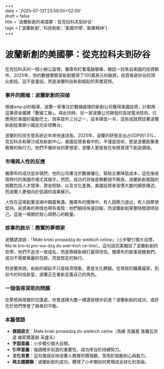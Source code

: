 +++  
date = '2025-07-13T23:59:00+02:00'  
draft = false  
title = '波蘭新創的美國夢：從克拉科夫到矽谷'  
tags = ['波蘭新創', '科技創新', '美國市場', '創業精神']  
+++

# 波蘭新創的美國夢：從克拉科夫到矽谷


在克拉科夫的一間小辦公室裡，雅庫布盯著電腦螢幕，確認一封來自美國的投資郵件。2025年，他的數據實驗室新創獲得了100萬美元的融資，投資者是矽谷的頂尖創投。這不是童話，而是波蘭科技新創崛起的真實寫照。

### 事件的開端：波蘭新創的突破

根據wnp.pl的報導，波蘭一家專注於數據處理的新創公司獲得美國投資，計劃用這筆資金擴建「數據工廠」。與此同時，另一家波蘭公司開發的高效電池技術，已應用於美國的電動巴士，效率提升三分之一，成本降低一半。這些成就標誌著波蘭新創從東歐小國走向全球舞台。

波蘭的科技生態系統近年來快速成長。2025年，波蘭的研發支出占GDP的1.5%，克拉科夫和華沙成為新創中心。美國投資者看中的，不僅是技術，更是波蘭創業者務實的執行力。他們不像矽谷的夢想家，波蘭人更擅長在有限資源下創造價值。

### 市場與人性的反應

雅庫布的成功並非偶然。他的公司專注於數據優化，幫助企業降低成本，這在後疫情時代的美國市場尤其搶手。然而，成功的背後是無數個不眠夜。波蘭新創面臨的挑戰包括人才競爭、資金短缺，以及文化差異。美國投資者習慣大膽的願景陳述，而波蘭人更傾向於低調的成果展示。

人性在這場創業浪潮中顯露無遺。雅庫布的團隊中，有人因壓力退出，有人因夢想堅持。投資者的熱情也帶有風險：他們期待快速回報，而波蘭新創需要時間證明自己。這是一場關於耐心與野心的較量。

### 故事的啟示：務實的夢想家

波蘭諺語說：「Małe kroki prowadzą do wielkich celów」（小步驟引領大目標，Ma-łe kro-ki pro-wa-dzą do wiel-kich ce-lów）。這句話完美概括了波蘭新創的哲學。他們不追求一夜成名，而是靠穩紮穩打贏得信任。雅庫布的故事提醒我們，成功不需要華麗的包裝，而是堅定的執行。

對波蘭來說，新創的崛起不只是經濟現象，更是文化轉變。從曾經的鐵幕國家，到如今的科技新星，波蘭正在重新定義自己的角色。

### 一個值得深思的問題

在夢想與現實的交匯處，你會選擇大膽一搏還是穩步前進？波蘭新創的成功，或許在於他們學會了兩者的平衡。

### 本篇俚語

- **俚語原文**：Małe kroki prowadzą do wielkich celów（馬維 克羅基 普羅瓦宗 道 維耶爾基赫 采盧夫）  
- **字面意義**：小步驟引領大目標。  
- **引申意義**：強調穩步前進的重要性，成功來自於持續努力。  
- **文化背景**：這句俚語反映波蘭人務實的價值觀，常用於鼓勵耐心與毅力。  
- **與主題關聯**：波蘭新創的成功，體現了小步驟如何累積成全球化的突破。